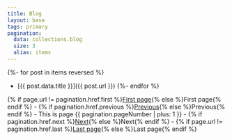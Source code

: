 ```yaml
---
title: Blog
layout: base
tags: primary
pagination:
  data: collections.blog
  size: 3
  alias: items
---
```


{%- for post in items reversed %}

- [{{ post.data.title }}]({{ post.url }})
{%- endfor %}
<nav aria-label="breadcrumb">
{% if page.url != pagination.href.first %}<a href="{{ pagination.href.first }}">First page</a>{% else %}First page{% endif %} - {% if pagination.href.previous %}<a href="{{ pagination.href.previous }}">Previous</a>{% else %}Previous{% endif %} - This is page {{ pagination.pageNumber | plus: 1 }} - {% if pagination.href.next %}<a href="{{ pagination.href.next }}">Next</a>{% else %}Next{% endif %} - {% if page.url != pagination.href.last %}<a href="{{ pagination.href.last }}">Last page</a>{% else %}Last page{% endif %}
</nav>
